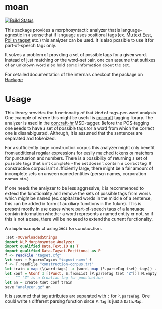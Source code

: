 moan
===================
[![Build Status](https://travis-ci.org/vjeranc/moan.svg?branch=master)](https://travis-ci.org/vjeranc/moan)

This package provides a morphosyntactic analyzer that is language-agnostic in a sense that if language uses positional tags (ex. [Multext East][MultextEast], [Polish tagset][nkjp-tagset] etc.) this analyzer can be used. It is also possible to use it for part-of-speech tags only.

It solves a problem of providing a set of possible tags for a given word. Instead of just matching on the word-set pair, one can assume that suffixes of an unknown word also hold some information about the set.

For detailed documentation of the internals checkout the package on [Hackage](http://hackage.haskell.org/package/moan).

Usage
===================

This library provides the functionality of that kind of tags-per-word analysis. One example of where this might be useful is [concraft] tagging library. The analyzer is used in the [concraft-hr] MSD-tagger. Before the POS-tagging one needs to have a set of possible tags for a word from which the correct one is disambiguated. Although, it is assumed that the sentences are separated and tokenized.

For a sufficiently large construction corpus this analyzer might only benefit from additional regular expressions for easily matched tokens or matchers for punctuation and numbers. There is a possibility of returning a set of possible tags that isn't complete - the set doesn't contain a correct tag. If construction corpus isn't sufficiently large, there might be a fair amount of incomplete sets on unseen named entities (person names, corporation names etc.).

If one needs the analyzer to be less aggressive, it is recommended to extend the functionality and remove the sets of possible tags from words which might be named (ex. capitalized words in the middle of a sentence, this can be added in form of auxiliary functions in the future). This is present mostly in use cases where part-of-speech tags of a language contain information whether a word represents a named entity or not, so if this is not a case, there will be no need to extend the current functionality.

A simple example of using `GHCi` for construction:

```Haskell
:set -XOverloadedStrings
import NLP.Morphosyntax.Analyzer
import qualified Data.Text.IO as T
import qualified Data.Tagset.Positional as P
f <- readFile "tagset.cfg"
let tset = P.parseTagset "tagset-name" f
f <- T.readFile "construction-corpus.txt"
let train = map (\(word:tags) -> (word, map (P.parseTag tset) tags)) . map T.words . filter (not . T.null) . T.lines $ f
let conf = AConf 3 [(Punct, S.fromList [P.parseTag tset "Z"])] M.empty
--   ^^ "Z" is a Croatian tag for punctuation
let an = create tset conf train
save "analyzer.gz" an
```
It is assumed that tag attributes are separated with `:` for `P.parseTag`. One could write a different parsing function since `P.Tag` is just a `Data.Map`.

[concraft]: https://github.com/kawu/concraft
[concraft-hr]: https://github.com/vjeranc/concraft-hr
[nkjp-tagset]: http://nkjp.pl/poliqarp/help/ense2.html
[ru-tagset]: http://ufal.mff.cuni.cz/~hana/morph/rutags.html
[MultextEast]: http://nl.ijs.si/ME/ "Multext East"
